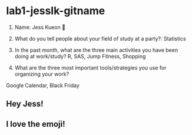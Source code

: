 # lab1-jesslk-gitname

1. Name: Jess Kueon :musical_note:
2. What do you tell people about your field of study at a party?: Statistics

3. In the past month, what are the three main activities you have been doing at work/study?
R, SAS, Jump Fitness, Shopping
4. What are the three most important tools/strategies you use for organizing your work?

Google Calendar, Black Friday

## Hey Jess!

## I love the emoji!
